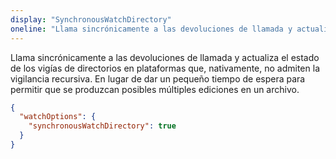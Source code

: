 ```yaml
---
display: "SynchronousWatchDirectory"
oneline: "Llama sincrónicamente a las devoluciones de llamada y actualiza el estado de los vigías de directorios en plataformas que, nativamente, no admiten la vigilancia recursiva."
---
```


Llama sincrónicamente a las devoluciones de llamada y actualiza el estado de los vigías de directorios en plataformas que, nativamente, no admiten la vigilancia recursiva. En lugar de dar un pequeño tiempo de espera para permitir que se produzcan posibles múltiples ediciones en un archivo.

```json tsconfig
{
  "watchOptions": {
    "synchronousWatchDirectory": true
  }
}
```
